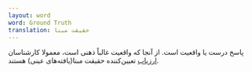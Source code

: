 ```yaml
---
layout: word
word: Ground Truth
translation: حقیقت مبنا
---
```


پاسخ درست یا واقعیت است. از آنجا که واقعیت غالباً ذهنی است، معمولا کارشناسان [ارزیاب](/r/rater) تعیین‌کننده حقیقت مبنا(یافته‌های عینی) هستند.
